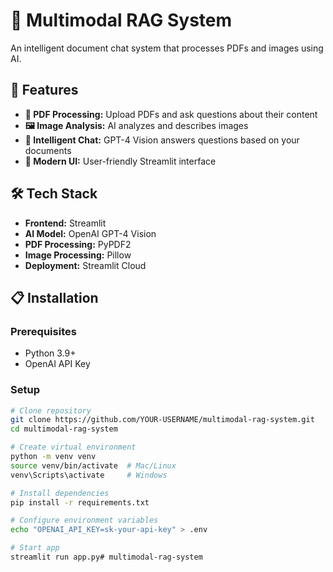 # 🤖 Multimodal RAG System

An intelligent document chat system that processes PDFs and images using AI.

## 🚀 Features
- **📄 PDF Processing:** Upload PDFs and ask questions about their content
- **🖼️ Image Analysis:** AI analyzes and describes images
- **💬 Intelligent Chat:** GPT-4 Vision answers questions based on your documents
- **🎨 Modern UI:** User-friendly Streamlit interface

## 🛠️ Tech Stack
- **Frontend:** Streamlit
- **AI Model:** OpenAI GPT-4 Vision
- **PDF Processing:** PyPDF2
- **Image Processing:** Pillow
- **Deployment:** Streamlit Cloud

## 📋 Installation

### Prerequisites
- Python 3.9+
- OpenAI API Key

### Setup
```bash
# Clone repository
git clone https://github.com/YOUR-USERNAME/multimodal-rag-system.git
cd multimodal-rag-system

# Create virtual environment
python -m venv venv
source venv/bin/activate  # Mac/Linux
venv\Scripts\activate     # Windows

# Install dependencies
pip install -r requirements.txt

# Configure environment variables
echo "OPENAI_API_KEY=sk-your-api-key" > .env

# Start app
streamlit run app.py# multimodal-rag-system
